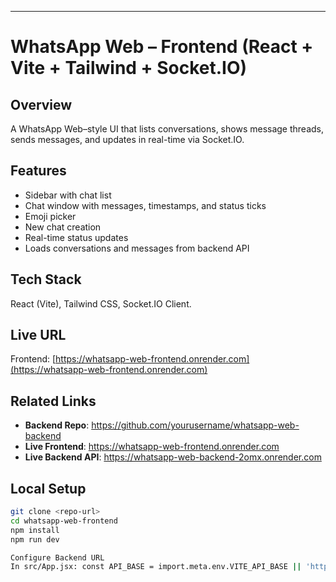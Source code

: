 
---
# WhatsApp Web – Frontend (React + Vite + Tailwind + Socket.IO)

## Overview
A WhatsApp Web–style UI that lists conversations, shows message threads, sends messages, and updates in real-time via Socket.IO.

## Features
- Sidebar with chat list
- Chat window with messages, timestamps, and status ticks
- Emoji picker
- New chat creation
- Real-time status updates
- Loads conversations and messages from backend API

## Tech Stack
React (Vite), Tailwind CSS, Socket.IO Client.

## Live URL
Frontend: [https://whatsapp-web-frontend.onrender.com](https://whatsapp-web-frontend.onrender.com)

## Related Links
- **Backend Repo**: https://github.com/yourusername/whatsapp-web-backend
- **Live Frontend**: https://whatsapp-web-frontend.onrender.com
- **Live Backend API**: https://whatsapp-web-backend-2omx.onrender.com


## Local Setup
```bash
git clone <repo-url>
cd whatsapp-web-frontend
npm install
npm run dev

Configure Backend URL
In src/App.jsx: const API_BASE = import.meta.env.VITE_API_BASE || 'http://localhost:5001';
